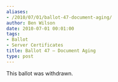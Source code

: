 ```yaml
---
aliases:
- /2010/07/01/ballot-47-document-aging/
author: Ben Wilson
date: 2010-07-01 00:01:00
tags:
- Ballot
- Server Certificates
title: Ballot 47 – Document Aging
type: post
---
```


This ballot was withdrawn.